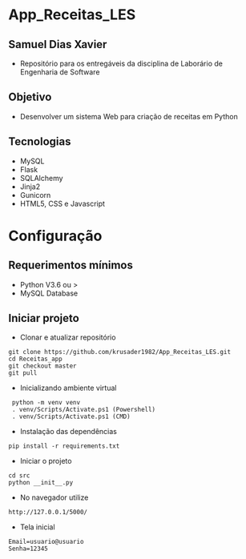 # App_Receitas_LES


## Samuel Dias Xavier

* Repositório para os entregáveis da disciplina de Laborário de Engenharia de Software

## Objetivo
- Desenvolver um sistema Web para criação de receitas em Python

## Tecnologias
- MySQL
- Flask
- SQLAlchemy
- Jinja2
- Gunicorn
- HTML5, CSS e Javascript

# Configuração

## Requerimentos mínimos
- Python V3.6 ou >
- MySQL Database

## Iniciar projeto
- Clonar e atualizar repositório
```
git clone https://github.com/krusader1982/App_Receitas_LES.git
cd Receitas_app
git checkout master
git pull
```
- Inicializando ambiente virtual
```
 python -m venv venv
 . venv/Scripts/Activate.ps1 (Powershell)
 . venv/Scripts/Activate.ps1 (CMD)
```


- Instalação das dependências
```
pip install -r requirements.txt
```

- Iniciar o projeto

```
cd src
python __init__.py
```

- No navegador utilize
```
http://127.0.0.1/5000/
```

- Tela inicial

```
Email=usuario@usuario
Senha=12345
```